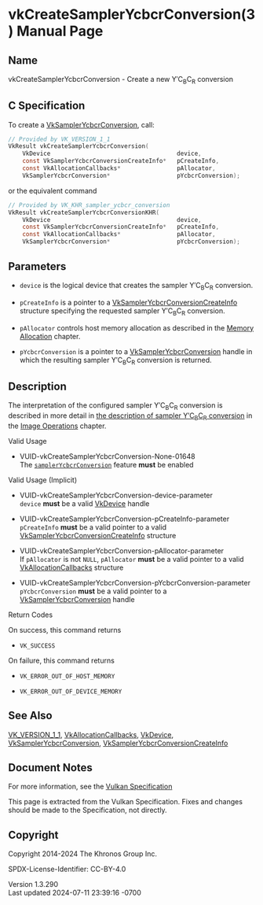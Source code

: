# vkCreateSamplerYcbcrConversion(3) Manual Page

## Name

vkCreateSamplerYcbcrConversion - Create a new
Y′C<sub>B</sub>C<sub>R</sub> conversion



## <a href="#_c_specification" class="anchor"></a>C Specification

To create a [VkSamplerYcbcrConversion](https://registry.khronos.org/vulkan/specs/1.3-extensions/man/html/VkSamplerYcbcrConversion.html),
call:

``` c
// Provided by VK_VERSION_1_1
VkResult vkCreateSamplerYcbcrConversion(
    VkDevice                                    device,
    const VkSamplerYcbcrConversionCreateInfo*   pCreateInfo,
    const VkAllocationCallbacks*                pAllocator,
    VkSamplerYcbcrConversion*                   pYcbcrConversion);
```

or the equivalent command

``` c
// Provided by VK_KHR_sampler_ycbcr_conversion
VkResult vkCreateSamplerYcbcrConversionKHR(
    VkDevice                                    device,
    const VkSamplerYcbcrConversionCreateInfo*   pCreateInfo,
    const VkAllocationCallbacks*                pAllocator,
    VkSamplerYcbcrConversion*                   pYcbcrConversion);
```

## <a href="#_parameters" class="anchor"></a>Parameters

- `device` is the logical device that creates the sampler
  Y′C<sub>B</sub>C<sub>R</sub> conversion.

- `pCreateInfo` is a pointer to a
  [VkSamplerYcbcrConversionCreateInfo](https://registry.khronos.org/vulkan/specs/1.3-extensions/man/html/VkSamplerYcbcrConversionCreateInfo.html)
  structure specifying the requested sampler
  Y′C<sub>B</sub>C<sub>R</sub> conversion.

- `pAllocator` controls host memory allocation as described in the <a
  href="https://registry.khronos.org/vulkan/specs/1.3-extensions/html/vkspec.html#memory-allocation"
  target="_blank" rel="noopener">Memory Allocation</a> chapter.

- `pYcbcrConversion` is a pointer to a
  [VkSamplerYcbcrConversion](https://registry.khronos.org/vulkan/specs/1.3-extensions/man/html/VkSamplerYcbcrConversion.html) handle in
  which the resulting sampler Y′C<sub>B</sub>C<sub>R</sub> conversion is
  returned.

## <a href="#_description" class="anchor"></a>Description

The interpretation of the configured sampler
Y′C<sub>B</sub>C<sub>R</sub> conversion is described in more detail in
<a
href="https://registry.khronos.org/vulkan/specs/1.3-extensions/html/vkspec.html#textures-sampler-YCbCr-conversion"
target="_blank" rel="noopener">the description of sampler
Y′C<sub>B</sub>C<sub>R</sub> conversion</a> in the <a
href="https://registry.khronos.org/vulkan/specs/1.3-extensions/html/vkspec.html#textures"
target="_blank" rel="noopener">Image Operations</a> chapter.

Valid Usage

- <a href="#VUID-vkCreateSamplerYcbcrConversion-None-01648"
  id="VUID-vkCreateSamplerYcbcrConversion-None-01648"></a>
  VUID-vkCreateSamplerYcbcrConversion-None-01648  
  The <a
  href="https://registry.khronos.org/vulkan/specs/1.3-extensions/html/vkspec.html#features-samplerYcbcrConversion"
  target="_blank" rel="noopener"><code>samplerYcbcrConversion</code></a>
  feature **must** be enabled

Valid Usage (Implicit)

- <a href="#VUID-vkCreateSamplerYcbcrConversion-device-parameter"
  id="VUID-vkCreateSamplerYcbcrConversion-device-parameter"></a>
  VUID-vkCreateSamplerYcbcrConversion-device-parameter  
  `device` **must** be a valid [VkDevice](https://registry.khronos.org/vulkan/specs/1.3-extensions/man/html/VkDevice.html) handle

- <a href="#VUID-vkCreateSamplerYcbcrConversion-pCreateInfo-parameter"
  id="VUID-vkCreateSamplerYcbcrConversion-pCreateInfo-parameter"></a>
  VUID-vkCreateSamplerYcbcrConversion-pCreateInfo-parameter  
  `pCreateInfo` **must** be a valid pointer to a valid
  [VkSamplerYcbcrConversionCreateInfo](https://registry.khronos.org/vulkan/specs/1.3-extensions/man/html/VkSamplerYcbcrConversionCreateInfo.html)
  structure

- <a href="#VUID-vkCreateSamplerYcbcrConversion-pAllocator-parameter"
  id="VUID-vkCreateSamplerYcbcrConversion-pAllocator-parameter"></a>
  VUID-vkCreateSamplerYcbcrConversion-pAllocator-parameter  
  If `pAllocator` is not `NULL`, `pAllocator` **must** be a valid
  pointer to a valid [VkAllocationCallbacks](https://registry.khronos.org/vulkan/specs/1.3-extensions/man/html/VkAllocationCallbacks.html)
  structure

- <a
  href="#VUID-vkCreateSamplerYcbcrConversion-pYcbcrConversion-parameter"
  id="VUID-vkCreateSamplerYcbcrConversion-pYcbcrConversion-parameter"></a>
  VUID-vkCreateSamplerYcbcrConversion-pYcbcrConversion-parameter  
  `pYcbcrConversion` **must** be a valid pointer to a
  [VkSamplerYcbcrConversion](https://registry.khronos.org/vulkan/specs/1.3-extensions/man/html/VkSamplerYcbcrConversion.html) handle

Return Codes

On success, this command returns  
- `VK_SUCCESS`

On failure, this command returns  
- `VK_ERROR_OUT_OF_HOST_MEMORY`

- `VK_ERROR_OUT_OF_DEVICE_MEMORY`

## <a href="#_see_also" class="anchor"></a>See Also

[VK_VERSION_1_1](https://registry.khronos.org/vulkan/specs/1.3-extensions/man/html/VK_VERSION_1_1.html),
[VkAllocationCallbacks](https://registry.khronos.org/vulkan/specs/1.3-extensions/man/html/VkAllocationCallbacks.html),
[VkDevice](https://registry.khronos.org/vulkan/specs/1.3-extensions/man/html/VkDevice.html),
[VkSamplerYcbcrConversion](https://registry.khronos.org/vulkan/specs/1.3-extensions/man/html/VkSamplerYcbcrConversion.html),
[VkSamplerYcbcrConversionCreateInfo](https://registry.khronos.org/vulkan/specs/1.3-extensions/man/html/VkSamplerYcbcrConversionCreateInfo.html)

## <a href="#_document_notes" class="anchor"></a>Document Notes

For more information, see the <a
href="https://registry.khronos.org/vulkan/specs/1.3-extensions/html/vkspec.html#vkCreateSamplerYcbcrConversion"
target="_blank" rel="noopener">Vulkan Specification</a>

This page is extracted from the Vulkan Specification. Fixes and changes
should be made to the Specification, not directly.

## <a href="#_copyright" class="anchor"></a>Copyright

Copyright 2014-2024 The Khronos Group Inc.

SPDX-License-Identifier: CC-BY-4.0

Version 1.3.290  
Last updated 2024-07-11 23:39:16 -0700

